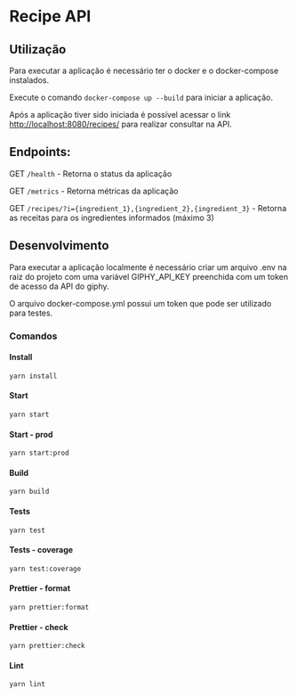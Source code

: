 # Recipe API

## Utilização

Para executar a aplicação é necessário ter o docker e o docker-compose instalados.

Execute o comando `docker-compose up --build` para iniciar a aplicação.

Após a aplicação tiver sido iniciada é possível acessar o link [http://localhost:8080/recipes/](http://localhost:8080/recipes/) para realizar consultar na API.

## Endpoints:

GET `/health` -
Retorna o status da aplicação

GET `/metrics` -
Retorna métricas da aplicação

GET `/recipes/?i={ingredient_1},{ingredient_2},{ingredient_3}` -
Retorna as receitas para os ingredientes informados (máximo 3)

## Desenvolvimento

Para executar a aplicação localmente é necessário criar um arquivo .env na raiz do projeto com uma variável GIPHY_API_KEY preenchida com um token de acesso da API do giphy.

O arquivo docker-compose.yml possui um token que pode ser utilizado para testes.

### Comandos

#### Install

```
yarn install
```

#### Start

```
yarn start
```

#### Start - prod

```
yarn start:prod
```

#### Build

```
yarn build
```

#### Tests

```
yarn test
```

#### Tests - coverage

```
yarn test:coverage
```

#### Prettier - format

```
yarn prettier:format
```

#### Prettier - check

```
yarn prettier:check
```

#### Lint

```
yarn lint
```
